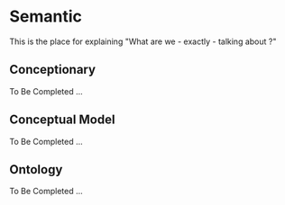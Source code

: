 Semantic
==
This is the place for explaining "What are we  - exactly - talking about ?"

Conceptionary
- 
To Be Completed ...


Conceptual Model
- 
To Be Completed ...


Ontology
- 
To Be Completed ...

